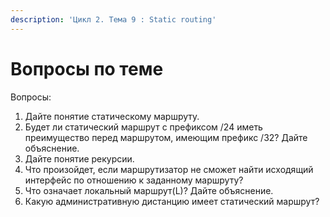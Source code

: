 ```yaml
---
description: 'Цикл 2. Тема 9 : Static routing'
---
```


# Вопросы по теме

Вопросы:  
1. Дайте понятие статическому маршруту.  
2. Будет ли статический маршрут с префиксом /24 иметь преимущество перед маршрутом, имеющим префикс /32? Дайте объяснение.  
3. Дайте понятие рекурсии.  
4. Что произойдет, если маршрутизатор не сможет найти исходящий интерфейс по отношению к заданному маршруту?  
5. Что означает локальный маршрут\(L\)? Дайте объяснение.  
6. Какую административную дистанцию имеет статический маршрут?  
  



